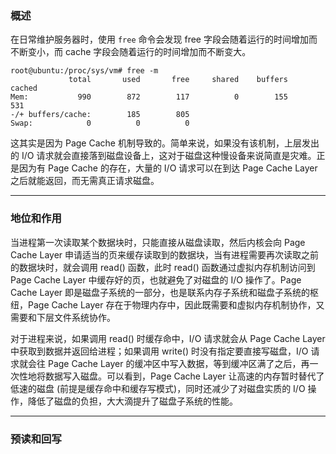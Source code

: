 ### 概述

在日常维护服务器时，使用 `free` 命令会发现 free 字段会随着运行的时间增加而不断变小，而 cache 字段会随着运行的时间增加而不断变大。

```
root@ubuntu:/proc/sys/vm# free -m
             total       used       free     shared    buffers     cached
Mem:           990        872        117          0        155        531
-/+ buffers/cache:        185        805
Swap:            0          0          0
```

这其实是因为 Page Cache 机制导致的。简单来说，如果没有该机制，上层发出的 I/O 请求就会直接落到磁盘设备上，这对于磁盘这种慢设备来说简直是灾难。正是因为有 Page Cache 的存在，大量的 I/O 请求可以在到达 Page Cache Layer 之后就能返回，而无需真正请求磁盘。

---

### 地位和作用

当进程第一次读取某个数据块时，只能直接从磁盘读取，然后内核会向 Page Cache Layer 申请适当的页来缓存读取到的数据块，当有进程需要再次读取之前的数据块时，就会调用 read() 函数，此时 read() 函数通过虚拟内存机制访问到 Page Cache Layer 中缓存好的页，也就避免了对磁盘的 I/O 操作了。Page Cache Layer 即是磁盘子系统的一部分，也是联系内存子系统和磁盘子系统的枢纽，Page Cache Layer 存在于物理内存中，因此既需要和虚拟内存机制协作，又需要和下层文件系统协作。

对于进程来说，如果调用 read() 时缓存命中，I/O 请求就会从 Page Cache Layer 中获取到数据并返回给进程；如果调用 write() 时没有指定要直接写磁盘，I/O 请求就会往 Page Cache Layer 的缓冲区中写入数据，等到缓冲区满了之后，再一次性地将数据写入磁盘。可以看到，Page Cache Layer 让高速的内存暂时替代了低速的磁盘 (前提是缓存命中和缓存写模式)，同时还减少了对磁盘实质的 I/O 操作，降低了磁盘的负担，大大滴提升了磁盘子系统的性能。

---

### 预读和回写
